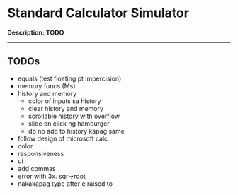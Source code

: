 # Standard Calculator Simulator
**Description: TODO**

---

## TODOs
- equals (test floating pt impercision)
- memory funcs (Ms)
- history and memory
    - color of inputs sa history
    - clear history and memory
    - scrollable history with overflow
    - slide on click ng hamburger
    - do no add to history kapag same
- follow design of microsoft calc
- color
- responsiveness
- ui
- add commas
- error with 3x. sqr->root
- nakakapag type after e raised to